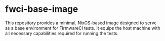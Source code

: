 # fwci-base-image
This repository provides a minimal, NixOS-based image designed to serve as a base environment for FirmwareCI tests. It equips the host machine with all necessary capabilities required for running the tests.
